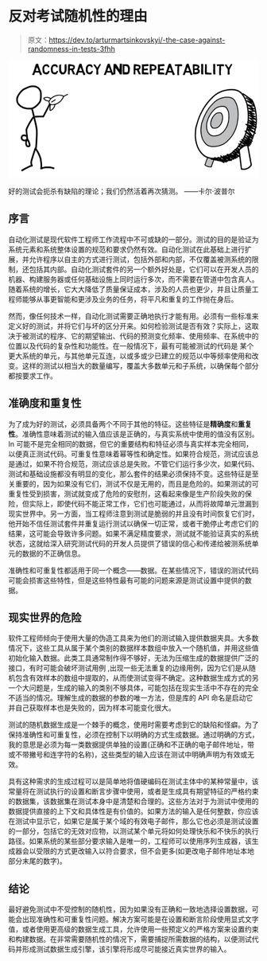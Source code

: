 # 反对考试随机性的理由

> 原文：<https://dev.to/arturmartsinkovskyi/-the-case-against-randomness-in-tests-3fhh>

[![Accuracy and repeatibility](img/a942568b14b67a12e8070d5731b870f5.png)](https://res.cloudinary.com/practicaldev/image/fetch/s--bXysRtZt--/c_limit%2Cf_auto%2Cfl_progressive%2Cq_auto%2Cw_880/https://raw.githubusercontent.com/artur-martsinkovskyi/artur-martsinkovskyi.github.io/master/assets/img/predictability.jpg)

好的测试会扼杀有缺陷的理论；我们仍然活着再次猜测。
——卡尔·波普尔

## 序言

自动化测试是现代软件工程师工作流程中不可或缺的一部分。测试的目的是验证为系统元素和系统整体设置的规范和要求仍然有效。自动化测试在此基础上进行扩展，并允许程序以自主的方式进行测试，包括外部和内部，不仅覆盖被测系统的限制，还包括其内部。自动化测试套件的另一个额外好处是，它们可以在开发人员的机器、构建服务器或任何基础设施上同时运行多次，而不需要在管道中包含真人。随着系统的增长，它大大降低了质量保证成本，涉及的人员也更少，并且让质量工程师能够从事更智能和更涉及业务的任务，将平凡和重复的工作抛在身后。

然而，像任何技术一样，自动化测试需要正确地执行才能有用。必须有一些标准来定义好的测试，并将它们与坏的区分开来。如何检验测试是否有效？实际上，这取决于被测试的程序、它的期望输出、代码的预测变化频率、使用频率、在系统中的位置以及代码的复杂性和功能性。在一般情况下，最有可能被测试的代码是
某个更大系统的单元，与其他单元互连，以或多或少已建立的规范以中等频率使用和改变。这样的测试以相当大的数量编写，覆盖大多数单元和子系统，以确保每个部分都按要求工作。

## 准确度和重复性

为了成为好的测试，必须具备两个不同于其他的特征。这些特征是**精确度**和**重复性**。准确性意味着测试的输入值应该是正确的，与真实系统中使用的值没有区别。In 可能不是完全相同的数据，但它的重要结构和特征必须与真实样本完全相同，以便真正测试代码。可重复性意味着幂等性和确定性。如果符合规范，测试应该总是通过，如果不符合规范，测试应该总是失败。不管它们运行多少次，如果代码、测试和基础设施都没有明显的变化，那么套件的结果必须保持不变。这些特征是至关重要的，因为如果没有它们，测试不仅是无用的，而且是危险的。如果测试的可重复性受到损害，测试就变成了危险的安慰剂，这看起来像是生产阶段失败的保险，但实际上，即使代码不能正常工作，它们也可能通过，从而将故障单元泄漏到现实世界中。另一方面，当工程师注意到测试是脆弱的并且没有时间恢复它们时，他开始不信任测试套件并重复运行测试以确保一切正常，或者干脆停止考虑它们的结果，这可能会导致许多问题。如果不满足精度要求，测试就不能验证真实的系统状态，这就给深入研究测试代码的开发人员提供了错误的信心和传递给被测系统单元的数据的不正确信息。

准确性和可重复性都适用于同一个概念——数据。在某些情况下，错误的测试代码可能会损害这些特性，但是这些特性最有可能的问题来源是测试设置中提供的数据。

## 现实世界的危险

软件工程师倾向于使用大量的伪造工具来为他们的测试输入提供数据夹具。大多数情况下，这些工具从属于某个类别的数据样本数组中放入一个随机值，并用这些值初始化输入数据。此类工具通常制作得不够好，无法为压缩生成的数据提供广泛的接口，有时可能会破坏测试用例
,出现一些无法重复的边缘用例，因为它们是从随机包含有效样本的数组中提取的，从而使测试变得不确定。这种数据生成方式的另一个大问题是，生成的输入的类别不够具体，可能包括在现实生活中不存在的完全不适当的情况。理解生成的数据的参数的唯一方法，但是库的 API 命名是启动它并自己获取样本也是失败的，因为样本可能变化很大。

测试的随机数据生成是一个棘手的概念，使用时需要考虑到它的缺陷和怪癖。为了保持准确性和可重复性，必须在控制下以明确的方式生成数据。通过明确的方式，我的意思是必须为每一类数据提供单独的设置(正确和不正确的电子邮件地址，带或不带撇号和连字符的名称)，这些类型的输入应该在测试中明确声明为有效或无效。

具有这种需求的生成过程可以是简单地将值硬编码在测试主体中的某种常量中，该常量将在测试执行的设置和断言步骤中使用，或者是生成具有期望特征的严格约束的数据集，该数据集在测试本身中是清楚和合理的。这些方法对于为测试中使用的数据提供直接的上下文和具体性是有价值的。如果方法的输入是任何整数，你应该在测试中显示它，如果它是属于某个域的有效电子邮件，那么它也必须是测试设置的一部分，包括它的无效对应物，以测试某个单元将如何处理快乐和不快乐的执行路径。如果系统的某些部分要求输入是唯一的，工程师可以使用序列生成器，该生成器会以受限的方式更改输入以符合要求，但不会更多(如更改电子邮件地址本地部分末尾的数字)。

## 结论

最好避免测试中不受控制的随机性，因为如果没有正确和一致地选择设置数据，可能会出现准确性和可重复性问题。解决方案可能是在设置和断言阶段使用显式文字值，或者使用更高级的数据生成工具，允许使用一些预定义的严格方案来设置约束和构建数据。在非常需要随机性的情况下，需要捕捉所需数据的结构，以便测试代码并形成测试数据生成引擎，该引擎将形成尽可能接近真实世界的输入。